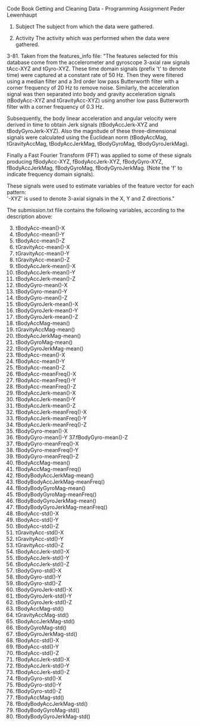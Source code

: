Code Book 
Getting and Cleaning Data - Programming Assignment
Peder Lewenhaupt

1. Subject 
The subject from which the data were gathered. 

2. Activity
The activity which was performed when the data were gathered. 

3-81. Taken from the features_info file:
"The features selected for this database come from the accelerometer and gyroscope 3-axial raw signals tAcc-XYZ and tGyro-XYZ. These time domain signals (prefix 't' to denote time) were captured at a constant rate of 50 Hz. Then they were filtered using a median filter and a 3rd order low pass Butterworth filter with a corner frequency of 20 Hz to remove noise. Similarly, the acceleration signal was then separated into body and gravity acceleration signals (tBodyAcc-XYZ and tGravityAcc-XYZ) using another low pass Butterworth filter with a corner frequency of 0.3 Hz. 

Subsequently, the body linear acceleration and angular velocity were derived in time to obtain Jerk signals (tBodyAccJerk-XYZ and tBodyGyroJerk-XYZ). Also the magnitude of these three-dimensional signals were calculated using the Euclidean norm (tBodyAccMag, tGravityAccMag, tBodyAccJerkMag, tBodyGyroMag, tBodyGyroJerkMag). 

Finally a Fast Fourier Transform (FFT) was applied to some of these signals producing fBodyAcc-XYZ, fBodyAccJerk-XYZ, fBodyGyro-XYZ, fBodyAccJerkMag, fBodyGyroMag, fBodyGyroJerkMag. (Note the 'f' to indicate frequency domain signals). 

These signals were used to estimate variables of the feature vector for each pattern:  
'-XYZ' is used to denote 3-axial signals in the X, Y and Z directions."

The submission.txt file contains the following variables, according to the description above:

3. tBodyAcc-mean()-X
4. tBodyAcc-mean()-Y
5. tBodyAcc-mean()-Z
6. tGravityAcc-mean()-X
7. tGravityAcc-mean()-Y
8. tGravityAcc-mean()-Z
9. tBodyAccJerk-mean()-X
10. tBodyAccJerk-mean()-Y
11. tBodyAccJerk-mean()-Z
12. tBodyGyro-mean()-X
13. tBodyGyro-mean()-Y
14. tBodyGyro-mean()-Z
15. tBodyGyroJerk-mean()-X
16. tBodyGyroJerk-mean()-Y
17. tBodyGyroJerk-mean()-Z
18. tBodyAccMag-mean()
19. tGravityAccMag-mean()
20. tBodyAccJerkMag-mean()
21. tBodyGyroMag-mean()
22. tBodyGyroJerkMag-mean()
23. fBodyAcc-mean()-X
24. fBodyAcc-mean()-Y
25. fBodyAcc-mean()-Z
26. fBodyAcc-meanFreq()-X
27. fBodyAcc-meanFreq()-Y
28. fBodyAcc-meanFreq()-Z
29. fBodyAccJerk-mean()-X
30. fBodyAccJerk-mean()-Y
31. fBodyAccJerk-mean()-Z
32. fBodyAccJerk-meanFreq()-X
33. fBodyAccJerk-meanFreq()-Y
34. fBodyAccJerk-meanFreq()-Z
35. fBodyGyro-mean()-X
36. fBodyGyro-mean()-Y
37.fBodyGyro-mean()-Z
38. fBodyGyro-meanFreq()-X
39. fBodyGyro-meanFreq()-Y
40. fBodyGyro-meanFreq()-Z
41. fBodyAccMag-mean()
42. fBodyAccMag-meanFreq()
43. fBodyBodyAccJerkMag-mean()
44. fBodyBodyAccJerkMag-meanFreq()
45. fBodyBodyGyroMag-mean()
46. fBodyBodyGyroMag-meanFreq()
47. fBodyBodyGyroJerkMag-mean()
48. fBodyBodyGyroJerkMag-meanFreq()
49. tBodyAcc-std()-X
50. tBodyAcc-std()-Y
51. tBodyAcc-std()-Z
52. tGravityAcc-std()-X
53. tGravityAcc-std()-Y
54. tGravityAcc-std()-Z
55. tBodyAccJerk-std()-X
56. tBodyAccJerk-std()-Y
57. tBodyAccJerk-std()-Z
58. tBodyGyro-std()-X
59. tBodyGyro-std()-Y
60. tBodyGyro-std()-Z
61. tBodyGyroJerk-std()-X
62. tBodyGyroJerk-std()-Y
63. tBodyGyroJerk-std()-Z
64. tBodyAccMag-std()
65. tGravityAccMag-std()
66. tBodyAccJerkMag-std()
67. tBodyGyroMag-std()
68. tBodyGyroJerkMag-std()
69. fBodyAcc-std()-X
70. fBodyAcc-std()-Y
71. fBodyAcc-std()-Z
72. fBodyAccJerk-std()-X
73. fBodyAccJerk-std()-Y
74. fBodyAccJerk-std()-Z
75. fBodyGyro-std()-X
76. fBodyGyro-std()-Y
77. fBodyGyro-std()-Z
78. fBodyAccMag-std()
79. fBodyBodyAccJerkMag-std()
80. fBodyBodyGyroMag-std()
81. fBodyBodyGyroJerkMag-std()

